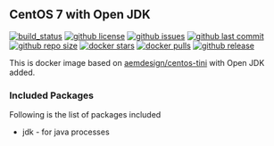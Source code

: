 ## CentOS 7 with Open JDK

[![build_status](https://travis-ci.org/aem-design/docker-openjdk.svg?branch=master)](https://travis-ci.org/aem-design/docker-openjdk)
[![github license](https://img.shields.io/github/license/aem-design/openjdk)](https://github.com/aem-design/openjdk) 
[![github issues](https://img.shields.io/github/issues/aem-design/openjdk)](https://github.com/aem-design/openjdk) 
[![github last commit](https://img.shields.io/github/last-commit/aem-design/openjdk)](https://github.com/aem-design/openjdk) 
[![github repo size](https://img.shields.io/github/repo-size/aem-design/openjdk)](https://github.com/aem-design/openjdk) 
[![docker stars](https://img.shields.io/docker/stars/aemdesign/openjdk)](https://hub.docker.com/r/aemdesign/openjdk) 
[![docker pulls](https://img.shields.io/docker/pulls/aemdesign/openjdk)](https://hub.docker.com/r/aemdesign/openjdk) 
[![github release](https://img.shields.io/github/release/aem-design/openjdk)](https://github.com/aem-design/openjdk)

This is docker image based on [aemdesign/centos-tini](https://hub.docker.com/r/aemdesign/centos-tini/) with Open JDK added.

### Included Packages

Following is the list of packages included

* jdk                   - for java processes

